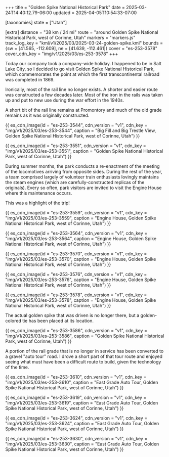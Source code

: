 +++
title = "Golden Spike National Historical Park"
date = 2025-03-24T14:40:12.79-06:00
updated = 2025-04-05T10:54:33-07:00

[taxonomies]
state = ["Utah"]

[extra]
distance = "38 km / 24 mi"
route = "around Golden Spike National Historical Park, west of Corinne, Utah"
markers = "markers.js"
track_log_key = "kml/v1/2025/03/2025-03-24-golden-spike.kml"
bounds = {sw = [41.565, -112.609], ne = [41.639, -112.461]}
cover = "es-253-3578"
cover_cdn_key = "img/v1/2025/03/es-253-3578"
+++

Today our company took a company-wide holiday. I happened to be in Salt Lake City, so I decided to go visit Golden Spike National Historical Park, which commemorates the point at which the first transcontinental railroad was completed in 1869.

<!-- more -->

Ironically, most of the rail line no longer exists. A shorter and easier route was constructed a few decades later. Most of the iron in the rails was taken up and put to new use during the war effort in the 1940s.

A short bit of the rail line remains at Promontory and much of the old grade remains as it was originally constructed.

{{ es_cdn_image(id = "es-253-3544", cdn_version = "v1", cdn_key = "img/v1/2025/03/es-253-3544", caption = "Big Fill and Big Trestle View, Golden Spike National Historical Park, west of Corinne, Utah") }}

{{ es_cdn_image(id = "es-253-3551", cdn_version = "v1", cdn_key = "img/v1/2025/03/es-253-3551", caption = "Golden Spike National Historical Park, west of Corinne, Utah") }}

During summer months, the park conducts a re-enactment of the meeting of the locomotives arriving from opposite sides. During the rest of the year, a team comprised largely of volunteer train enthusiasts lovingly maintains the steam engines (which are carefully-constructed replicas of the originals). Every so often, park visitors are invited to visit the Engine House where this maintenance occurs.

This was a highlight of the trip!

{{ es_cdn_image(id = "es-253-3559", cdn_version = "v1", cdn_key = "img/v1/2025/03/es-253-3559", caption = "Engine House, Golden Spike National Historical Park, west of Corinne, Utah") }}

{{ es_cdn_image(id = "es-253-3564", cdn_version = "v1", cdn_key = "img/v1/2025/03/es-253-3564", caption = "Engine House, Golden Spike National Historical Park, west of Corinne, Utah") }}

{{ es_cdn_image(id = "es-253-3570", cdn_version = "v1", cdn_key = "img/v1/2025/03/es-253-3570", caption = "Engine House, Golden Spike National Historical Park, west of Corinne, Utah") }}

{{ es_cdn_image(id = "es-253-3576", cdn_version = "v1", cdn_key = "img/v1/2025/03/es-253-3576", caption = "Engine House, Golden Spike National Historical Park, west of Corinne, Utah") }}

{{ es_cdn_image(id = "es-253-3578", cdn_version = "v1", cdn_key = "img/v1/2025/03/es-253-3578", caption = "Engine House, Golden Spike National Historical Park, west of Corinne, Utah") }}

The actual golden spike that was driven is no longer there, but a golden-colored tie has been placed at its location.

{{ es_cdn_image(id = "es-253-3586", cdn_version = "v1", cdn_key = "img/v1/2025/03/es-253-3586", caption = "Golden Spike National Historical Park, west of Corinne, Utah") }}

A portion of the rail grade that is no longer in service has been converted to a gravel "auto tour" road. I drove a short part of that tour route and enjoyed seeing what must have been a difficult route to build, given the technology of the time.

{{ es_cdn_image(id = "es-253-3610", cdn_version = "v1", cdn_key = "img/v1/2025/03/es-253-3610", caption = "East Grade Auto Tour, Golden Spike National Historical Park, west of Corinne, Utah") }}

{{ es_cdn_image(id = "es-253-3619", cdn_version = "v1", cdn_key = "img/v1/2025/03/es-253-3619", caption = "East Grade Auto Tour, Golden Spike National Historical Park, west of Corinne, Utah") }}

{{ es_cdn_image(id = "es-253-3624", cdn_version = "v1", cdn_key = "img/v1/2025/03/es-253-3624", caption = "East Grade Auto Tour, Golden Spike National Historical Park, west of Corinne, Utah") }}

{{ es_cdn_image(id = "es-253-3630", cdn_version = "v1", cdn_key = "img/v1/2025/03/es-253-3630", caption = "East Grade Auto Tour, Golden Spike National Historical Park, west of Corinne, Utah") }}
